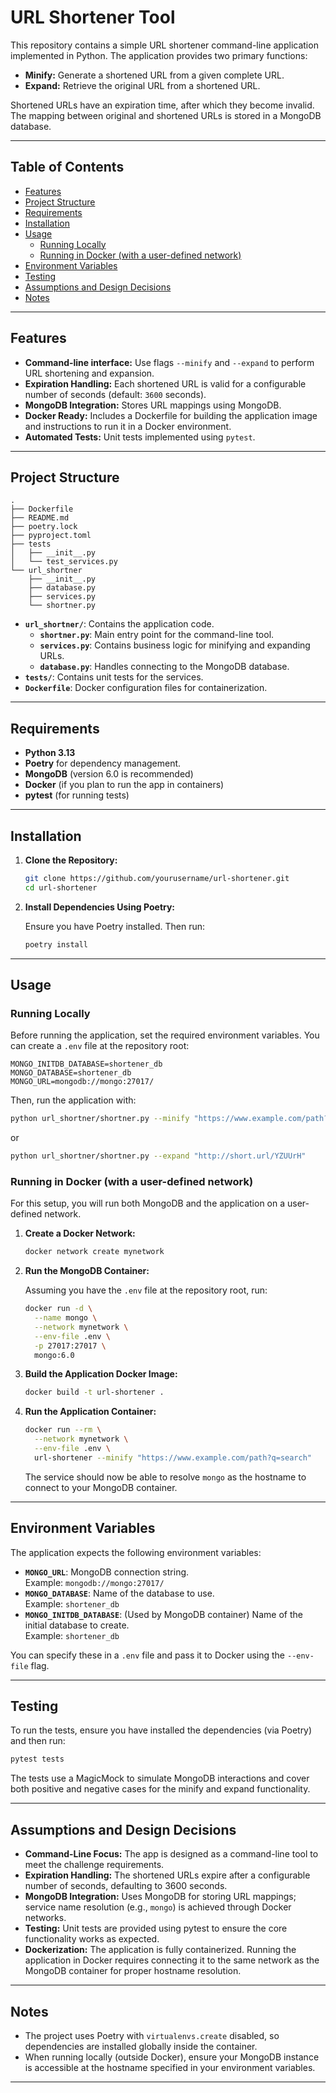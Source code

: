 # URL Shortener Tool

This repository contains a simple URL shortener command-line application implemented in Python. The application provides two primary functions:

- **Minify:** Generate a shortened URL from a given complete URL.
- **Expand:** Retrieve the original URL from a shortened URL.

Shortened URLs have an expiration time, after which they become invalid. The mapping between original and shortened URLs is stored in a MongoDB database.

---

## Table of Contents

- [Features](#features)
- [Project Structure](#project-structure)
- [Requirements](#requirements)
- [Installation](#installation)
- [Usage](#usage)
  - [Running Locally](#running-locally)
  - [Running in Docker (with a user-defined network)](#running-in-docker-with-a-user-defined-network)
- [Environment Variables](#environment-variables)
- [Testing](#testing)
- [Assumptions and Design Decisions](#assumptions-and-design-decisions)
- [Notes](#notes)

---

## Features

- **Command-line interface:** Use flags `--minify` and `--expand` to perform URL shortening and expansion.
- **Expiration Handling:** Each shortened URL is valid for a configurable number of seconds (default: `3600` seconds).
- **MongoDB Integration:** Stores URL mappings using MongoDB.
- **Docker Ready:** Includes a Dockerfile for building the application image and instructions to run it in a Docker environment.
- **Automated Tests:** Unit tests implemented using `pytest`.

---

## Project Structure

```plaintext
.
├── Dockerfile
├── README.md
├── poetry.lock
├── pyproject.toml
├── tests
│   ├── __init__.py
│   └── test_services.py
└── url_shortner
    ├── __init__.py
    ├── database.py
    ├── services.py
    └── shortner.py
```

- **`url_shortner/`**: Contains the application code.
  - **`shortner.py`**: Main entry point for the command-line tool.
  - **`services.py`**: Contains business logic for minifying and expanding URLs.
  - **`database.py`**: Handles connecting to the MongoDB database.
- **`tests/`**: Contains unit tests for the services.
- **`Dockerfile`**: Docker configuration files for containerization.

---

## Requirements

- **Python 3.13**
- **Poetry** for dependency management.
- **MongoDB** (version 6.0 is recommended)
- **Docker** (if you plan to run the app in containers)
- **pytest** (for running tests)

---

## Installation

1. **Clone the Repository:**

   ```bash
   git clone https://github.com/yourusername/url-shortener.git
   cd url-shortener
   ```

2. **Install Dependencies Using Poetry:**

   Ensure you have Poetry installed. Then run:

   ```bash
   poetry install
   ```

---

## Usage

### Running Locally

Before running the application, set the required environment variables. You can create a `.env` file at the repository root:

```dotenv
MONGO_INITDB_DATABASE=shortener_db
MONGO_DATABASE=shortener_db
MONGO_URL=mongodb://mongo:27017/
```

Then, run the application with:

```bash
python url_shortner/shortner.py --minify "https://www.example.com/path?q=search"
```

or

```bash
python url_shortner/shortner.py --expand "http://short.url/YZUUrH"
```

### Running in Docker (with a user-defined network)

For this setup, you will run both MongoDB and the application on a user-defined network.

1. **Create a Docker Network:**

   ```bash
   docker network create mynetwork
   ```

2. **Run the MongoDB Container:**

   Assuming you have the `.env` file at the repository root, run:

   ```bash
   docker run -d \
     --name mongo \
     --network mynetwork \
     --env-file .env \
     -p 27017:27017 \
     mongo:6.0
   ```

3. **Build the Application Docker Image:**

   ```bash
   docker build -t url-shortener .
   ```

4. **Run the Application Container:**

   ```bash
   docker run --rm \
     --network mynetwork \
     --env-file .env \
     url-shortener --minify "https://www.example.com/path?q=search"
   ```

   The service should now be able to resolve `mongo` as the hostname to connect to your MongoDB container.

---

## Environment Variables

The application expects the following environment variables:

- **`MONGO_URL`**: MongoDB connection string.  
  Example: `mongodb://mongo:27017/`
- **`MONGO_DATABASE`**: Name of the database to use.  
  Example: `shortener_db`
- **`MONGO_INITDB_DATABASE`**: (Used by MongoDB container) Name of the initial database to create.  
  Example: `shortener_db`

You can specify these in a `.env` file and pass it to Docker using the `--env-file` flag.

---

## Testing

To run the tests, ensure you have installed the dependencies (via Poetry) and then run:

```bash
pytest tests
```

The tests use a MagicMock to simulate MongoDB interactions and cover both positive and negative cases for the minify and expand functionality.

---

## Assumptions and Design Decisions

- **Command-Line Focus:** The app is designed as a command-line tool to meet the challenge requirements.
- **Expiration Handling:** The shortened URLs expire after a configurable number of seconds, defaulting to 3600 seconds.
- **MongoDB Integration:** Uses MongoDB for storing URL mappings; service name resolution (e.g., `mongo`) is achieved through Docker networks.
- **Testing:** Unit tests are provided using pytest to ensure the core functionality works as expected.
- **Dockerization:** The application is fully containerized. Running the application in Docker requires connecting it to the same network as the MongoDB container for proper hostname resolution.

---

## Notes

- The project uses Poetry with `virtualenvs.create` disabled, so dependencies are installed globally inside the container.
- When running locally (outside Docker), ensure your MongoDB instance is accessible at the hostname specified in your environment variables.
---
